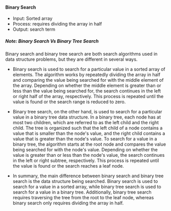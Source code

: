 #### Binary Search
- Input: Sorted array
- Process: requires dividing the array in half
- Output: search term

##### Note: Binary Search Vs Binary Tree Search
Binary search and binary tree search are both search algorithms used in data structure problems, but they are different in several ways.

- Binary search is used to search for a particular value in a sorted array of elements. The algorithm works by repeatedly dividing the array in half and comparing the value being searched for with the middle element of the array. Depending on whether the middle element is greater than or less than the value being searched for, the search continues in the left or right half of the array, respectively. This process is repeated until the value is found or the search range is reduced to zero.

- Binary tree search, on the other hand, is used to search for a particular value in a binary tree data structure. In a binary tree, each node has at most two children, which are referred to as the left child and the right child. The tree is organized such that the left child of a node contains a value that is smaller than the node's value, and the right child contains a value that is greater than the node's value. To search for a value in a binary tree, the algorithm starts at the root node and compares the value being searched for with the node's value. Depending on whether the value is greater than or less than the node's value, the search continues in the left or right subtree, respectively. This process is repeated until the value is found or the search reaches a leaf node.

- In summary, the main difference between binary search and binary tree search is the data structure being searched. Binary search is used to search for a value in a sorted array, while binary tree search is used to search for a value in a binary tree. Additionally, binary tree search requires traversing the tree from the root to the leaf node, whereas binary search only requires dividing the array in half.